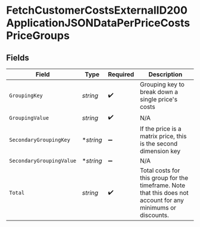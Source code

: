 # FetchCustomerCostsExternalID200ApplicationJSONDataPerPriceCostsPriceGroups


## Fields

| Field                                                                                                        | Type                                                                                                         | Required                                                                                                     | Description                                                                                                  |
| ------------------------------------------------------------------------------------------------------------ | ------------------------------------------------------------------------------------------------------------ | ------------------------------------------------------------------------------------------------------------ | ------------------------------------------------------------------------------------------------------------ |
| `GroupingKey`                                                                                                | *string*                                                                                                     | :heavy_check_mark:                                                                                           | Grouping key to break down a single price's costs                                                            |
| `GroupingValue`                                                                                              | *string*                                                                                                     | :heavy_check_mark:                                                                                           | N/A                                                                                                          |
| `SecondaryGroupingKey`                                                                                       | **string*                                                                                                    | :heavy_minus_sign:                                                                                           | If the price is a matrix price, this is the second dimension key                                             |
| `SecondaryGroupingValue`                                                                                     | **string*                                                                                                    | :heavy_minus_sign:                                                                                           | N/A                                                                                                          |
| `Total`                                                                                                      | *string*                                                                                                     | :heavy_check_mark:                                                                                           | Total costs for this group for the timeframe. Note that this does not account for any minimums or discounts. |